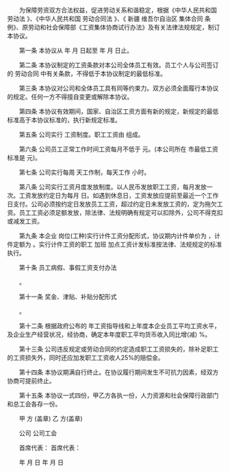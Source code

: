 
 


　　为保障劳资双方合法权益，促进劳动关系和谐稳定，根据《中华人民共和国
劳动法
》、《中华人民共和国
劳动合同法
》、《
新疆
维吾尔自治区
集体合同
条例》、原劳动和社会保障部《工资集体协商试行办法》及有关法律法规规定，制订本协议。


　　第一条 本协议从 年 月 日起至 年 月 日止。


　　第二条 本协议制定的工资条款对本公司全体员工有效。员工个人与公司签订的
劳动合同
中有关条款，不得低于本协议制定的最低标准。


　　第三条 本协议对公司和全体员工具有同等约束力。双方必须全面履行本协议的规定。任何一方不得擅自变更或解除本协议。


　　第四条 本协议有效期间，国家、自治区工资方面有新的规定，新规定的最低标准高于本协议标准的，执行新规定标准。


　　第五条 公司实行        工资制度。职工工资由              组成。


　　第六条 公司员工正常工作时间工资每月不低于         元。(本公司所在         市最低工资标准是 元)。


　　第七条 公司实行每周 天工作制，每天工作          小时。


　　第八条 公司实行工资月度发放制度。以人民币发放职工工资，每月发放一次。工资发放约定日为每月 日。如遇到休息日，工资发放应提前至最近一个工作日支付。公司必须按约定日发放员工工资，超过约定日未发放工资的，定为拖欠工资。员工工资必须足额发放，除法律、法规明确有规定可以扣除外，公司不得克扣或减发工资。


　　第九条 本企业 岗位(工种)实行计件工资分配形式，协议期内计件单价为 ，计件定额为 。实行计件工资的职工
加班
加点工资计发标准按法律、法规规定的标准执行。


　　第十条 员工病假、事假工资支付办法


　　。


　　第十一条 奖金、津贴、补贴分配形式


　　。


　　第十二条 根据政府公布的 年工资指导线和上年度本企业员工平均工资水平，及企业生产经营状况，经协商，确定本年度职工平均货币收入同比增(减) %。


　　第十三条 公司违反规定或劳动合同的约定造成职工工资损失的，除补足职工的工资损失外，同时还应加发职工工资收人25%的赔偿金。


　　第十四条 本协议期满自行终止。在协议履行期间发生不可抗力因素，经双方协商可提前终止。


　　第十五条 本协议一式四份，甲乙方各执一份，人力资源和社会保障行政部门和总工会各存一份。


　　甲 方 (盖章) 乙 方(盖章)


　　公司 公司工会


　　首席代表： 首席代表：


　　年 月 日 年 月 日




 


 

 
 
 
 
 
  


  
 

  


  


  
 
 
 
 

